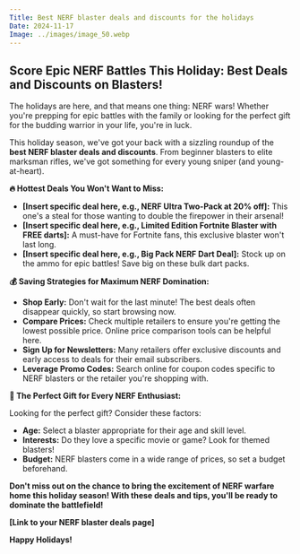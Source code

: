 ```yaml
---
Title: Best NERF blaster deals and discounts for the holidays
Date: 2024-11-17
Image: ../images/image_50.webp
---
```


##  Score Epic NERF Battles This Holiday: Best Deals and Discounts on Blasters! 

The holidays are here, and that means one thing: NERF wars! Whether you're prepping for epic battles with the family or looking for the perfect gift for the budding warrior in your life, you're in luck. 

This holiday season, we've got your back with a sizzling roundup of the **best NERF blaster deals and discounts**. From beginner blasters to elite marksman rifles, we've got something for every young sniper (and young-at-heart).

**🔥 Hottest Deals You Won't Want to Miss:**

* **[Insert specific deal here, e.g., NERF Ultra Two-Pack at 20% off]:** This one's a steal for those wanting to double the firepower in their arsenal!
* **[Insert specific deal here, e.g., Limited Edition Fortnite Blaster with FREE darts]:**  A must-have for Fortnite fans, this exclusive blaster won't last long. 
* **[Insert specific deal here, e.g., Big Pack NERF Dart Deal]:**  Stock up on the ammo for epic battles! Save big on these bulk dart packs.

**💰 Saving Strategies for Maximum NERF Domination:**

* **Shop Early:**  Don't wait for the last minute! The best deals often disappear quickly, so start browsing now.
* **Compare Prices:** Check multiple retailers to ensure you're getting the lowest possible price. Online price comparison tools can be helpful here.
* **Sign Up for Newsletters:** Many retailers offer exclusive discounts and early access to deals for their email subscribers. 
* **Leverage Promo Codes:** Search online for coupon codes specific to NERF blasters or the retailer you're shopping with.

**🎁 The Perfect Gift for Every NERF Enthusiast:**

Looking for the perfect gift?  Consider these factors:

* **Age:** Select a blaster appropriate for their age and skill level.
* **Interests:** Do they love a specific movie or game? Look for themed blasters!
* **Budget:** NERF blasters come in a wide range of prices, so set a budget beforehand.


**Don't miss out on the chance to bring the excitement of NERF warfare home this holiday season! With these deals and tips, you'll be ready to dominate the battlefield!**


**[Link to your NERF blaster deals page]**

**Happy Holidays!**




 
